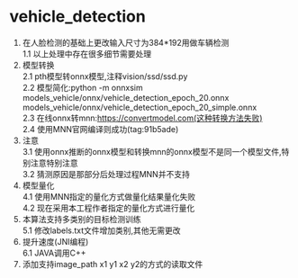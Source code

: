 # vehicle_detection
1. 在人脸检测的基础上更改输入尺寸为384*192用做车辆检测  
1.1 以上处理中存在很多细节需要处理  
2. 模型转换  
2.1 pth模型转onnx模型,注释vision/ssd/ssd.py  
2.2 模型简化:python -m onnxsim models_vehicle/onnx/vehicle_detection_epoch_20.onnx models_vehicle/onnx/vehicle_detection_epoch_20_simple.onnx  
2.3 在线onnx转mnn:https://convertmodel.com(这种转换方法失败)  
2.4 使用MNN官网编译则成功(tag:91b5ade)  
3. 注意  
3.1 使用onnx推断的onnx模型和转换mnn的onnx模型不是同一个模型文件,特别注意特别注意  
3.2 猜测原因是那部分后处理过程MNN并不支持  
4. 模型量化  
4.1 使用MNN指定的量化方式做量化结果量化失败  
4.2 现在采用本工程作者指定的量化方式进行量化  
5. 本算法支持多类别的目标检测训练  
5.1 修改labels.txt文件增加类别,其他无需更改  
6. 提升速度(JNI编程)  
6.1 JAVA调用C++  
7. 添加支持image_path x1 y1 x2 y2的方式的读取文件  
